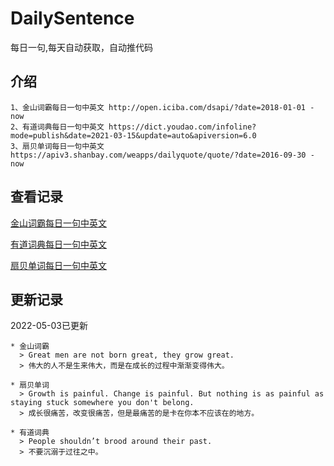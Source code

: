 # DailySentence

每日一句,每天自动获取，自动推代码

## 介绍

```
1、金山词霸每日一句中英文 http://open.iciba.com/dsapi/?date=2018-01-01 - now
2、有道词典每日一句中英文 https://dict.youdao.com/infoline?mode=publish&date=2021-03-15&update=auto&apiversion=6.0
3、扇贝单词每日一句中英文 https://apiv3.shanbay.com/weapps/dailyquote/quote/?date=2016-09-30 - now
```

## 查看记录

[金山词霸每日一句中英文](./data/iciba/)

[有道词典每日一句中英文](./data/youdao/)

[扇贝单词每日一句中英文](./data/shanbay/)

## 更新记录
2022-05-03已更新 
```
* 金山词霸
  > Great men are not born great, they grow great.
  > 伟大的人不是生来伟大，而是在成长的过程中渐渐变得伟大。

* 扇贝单词
  > Growth is painful. Change is painful. But nothing is as painful as staying stuck somewhere you don't belong.
  > 成长很痛苦，改变很痛苦，但是最痛苦的是卡在你本不应该在的地方。

* 有道词典
  > People shouldn’t brood around their past.
  > 不要沉溺于过往之中。

```
